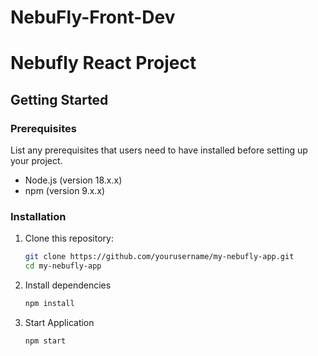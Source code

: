 # NebuFly-Front-Dev
#  Nebufly React Project

## Getting Started


### Prerequisites

List any prerequisites that users need to have installed before setting up your project.

- Node.js (version 18.x.x)
- npm (version 9.x.x)

### Installation

1. Clone this repository:
   ```sh
   git clone https://github.com/yourusername/my-nebufly-app.git
   cd my-nebufly-app
   ```

2. Install dependencies
   ```sh
   npm install
   ```
4. Start Application
   ```sh
   npm start
   ```

